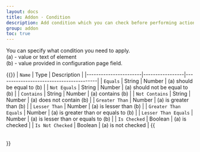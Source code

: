 ```yaml
---
layout: docs
title: Addon · Condition
description: Add condition which you can check before performing action
group: addon
toc: true
---
```

You can specify what condition you need to apply.<br/>
(a) - value or text of element<br/>
(b) - value provided in configuration page field.

{{<table>}}
| `Name`                  | Type            | Description                             |
|-----------------------|-----------------|-----------------------------------------|
| `Equals`              | String | Number | (a) should be equal to (b)              |
| `Not Equals`          | String | Number | (a) should not be equal to (b)          |
| `Contains`            | String | Number | (a) contains (b)                        |
| `Not Contains`        | String | Number | (a) does not contain (b)                |
| `Greater Than`        | Number          | (a) is greater than (b)                 |
| `Lesser Than`         | Number          | (a) is lesser than (b)                  |
| `Greater Than Equals` | Number          | (a) is greater than or equals to (b)    |
| `Lesser Than Equals`  | Number          | (a) is lesser than or equals to (b)     |
| `Is Checked`          | Boolean         | (a) is checked                          |
| `Is Not Checked`      | Boolean         | (a) is not checked                      |
{{</table>}}
